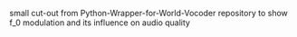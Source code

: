 small cut-out from Python-Wrapper-for-World-Vocoder repository
to show f_0 modulation and its influence on audio quality
